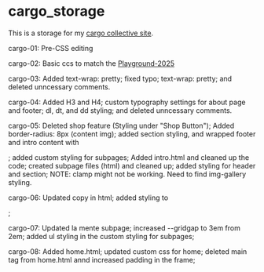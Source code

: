 # cargo_storage
This is a storage for my [cargo collective site](https://hannashibata.com).

cargo-01: Pre-CSS editing

cargo-02: Basic ccs to match the [Playground-2025](https://hannashibata.github.io/playground-2025/index.html)

cargo-03:  Added text-wrap: pretty; fixed typo; text-wrap: pretty; and deleted unncessary comments.

cargo-04:  Added H3 and H4; custom typography settings for about page and footer; dl, dt, and dd styling; and deleted unncessary comments.

cargo-05:  Deleted shop feature (Styling under "Shop Button"); Added border-radius: 8px (content img); added section styling, and wrapped footer and intro content with <main></main>; added custom styling for subpages; Added intro.html and cleaned up the code; created subpage files (html) and cleaned up; added styling for header and section; NOTE: clamp might not be working. Need to find img-gallery styling.

cargo-06:  Updated copy in html; added styling to <p>;

cargo-07: Updated la mente subpage; increased --gridgap to 3em from 2em; added ul styling in the custom styling for subpages;

cargo-08: Added home.html; updated custom css for home; deleted main tag from home.html annd increased padding in the frame;